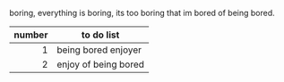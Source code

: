boring, everything is boring, its too boring that im bored of being bored.

| number | to do list                   |
|-----:|----------------------------------|
|     1|  being bored enjoyer             |
|     2|  enjoy of being bored             |
